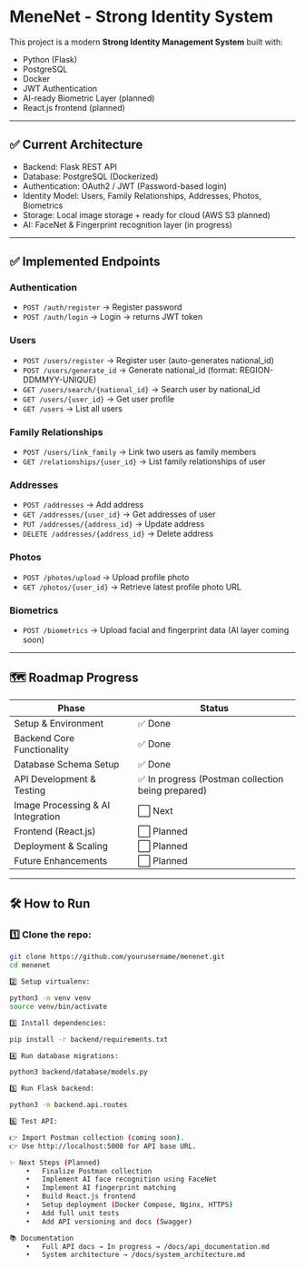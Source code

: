 # MeneNet - Strong Identity System

This project is a modern **Strong Identity Management System** built with:

- Python (Flask)
- PostgreSQL
- Docker
- JWT Authentication
- AI-ready Biometric Layer (planned)
- React.js frontend (planned)

---

## ✅ Current Architecture

- Backend: Flask REST API
- Database: PostgreSQL (Dockerized)
- Authentication: OAuth2 / JWT (Password-based login)
- Identity Model: Users, Family Relationships, Addresses, Photos, Biometrics
- Storage: Local image storage + ready for cloud (AWS S3 planned)
- AI: FaceNet & Fingerprint recognition layer (in progress)

---

## ✅ Implemented Endpoints

### Authentication

- `POST /auth/register` → Register password
- `POST /auth/login` → Login → returns JWT token

### Users

- `POST /users/register` → Register user (auto-generates national_id)
- `POST /users/generate_id` → Generate national_id (format: REGION-DDMMYY-UNIQUE)
- `GET /users/search/{national_id}` → Search user by national_id
- `GET /users/{user_id}` → Get user profile
- `GET /users` → List all users

### Family Relationships

- `POST /users/link_family` → Link two users as family members
- `GET /relationships/{user_id}` → List family relationships of user

### Addresses

- `POST /addresses` → Add address
- `GET /addresses/{user_id}` → Get addresses of user
- `PUT /addresses/{address_id}` → Update address
- `DELETE /addresses/{address_id}` → Delete address

### Photos

- `POST /photos/upload` → Upload profile photo
- `GET /photos/{user_id}` → Retrieve latest profile photo URL

### Biometrics

- `POST /biometrics` → Upload facial and fingerprint data (AI layer coming soon)

---

## 🗺 Roadmap Progress

| Phase                           | Status   |
|---------------------------------|----------|
| Setup & Environment             | ✅ Done  |
| Backend Core Functionality      | ✅ Done  |
| Database Schema Setup           | ✅ Done  |
| API Development & Testing       | ✅ In progress (Postman collection being prepared) |
| Image Processing & AI Integration| ⬜ Next  |
| Frontend (React.js)             | ⬜ Planned |
| Deployment & Scaling            | ⬜ Planned |
| Future Enhancements             | ⬜ Planned |

---

## 🛠 How to Run

### 1️⃣ Clone the repo:

```bash
git clone https://github.com/yourusername/menenet.git
cd menenet

2️⃣ Setup virtualenv:

python3 -m venv venv
source venv/bin/activate

3️⃣ Install dependencies:

pip install -r backend/requirements.txt

4️⃣ Run database migrations:

python3 backend/database/models.py

5️⃣ Run Flask backend:

python3 -m backend.api.routes

6️⃣ Test API:

👉 Import Postman collection (coming soon).
👉 Use http://localhost:5000 for API base URL.

✨ Next Steps (Planned)
	•	Finalize Postman collection
	•	Implement AI face recognition using FaceNet
	•	Implement AI fingerprint matching
	•	Build React.js frontend
	•	Setup deployment (Docker Compose, Nginx, HTTPS)
	•	Add full unit tests
	•	Add API versioning and docs (Swagger)

📚 Documentation
	•	Full API docs → In progress → /docs/api_documentation.md
	•	System architecture → /docs/system_architecture.md

